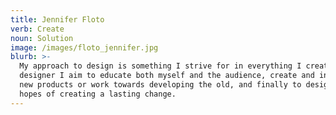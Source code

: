 ```yaml
---
title: Jennifer Floto
verb: Create
noun: Solution
image: /images/floto_jennifer.jpg
blurb: >-
  My approach to design is something I strive for in everything I create. As a
  designer I aim to educate both myself and the audience, create and innovate
  new products or work towards developing the old, and finally to design in
  hopes of creating a lasting change.
---
```


